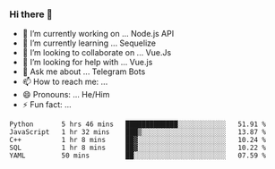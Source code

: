 ### Hi there 👋

- 🔭 I’m currently working on ... Node.js API
- 🌱 I’m currently learning ... Sequelize
- 👯 I’m looking to collaborate on ... Vue.Js
- 🤔 I’m looking for help with ... Vue.js
- 💬 Ask me about ... Telegram Bots 
- 📫 How to reach me: ... 
- 😄 Pronouns: ... He/Him
- ⚡ Fun fact: ... 


<!--START_SECTION:waka-->
```text
Python       5 hrs 46 mins   █████████████░░░░░░░░░░░░   51.91 % 
JavaScript   1 hr 32 mins    ███▒░░░░░░░░░░░░░░░░░░░░░   13.87 % 
C++          1 hr 8 mins     ██▓░░░░░░░░░░░░░░░░░░░░░░   10.24 % 
SQL          1 hr 8 mins     ██▓░░░░░░░░░░░░░░░░░░░░░░   10.22 % 
YAML         50 mins         ██░░░░░░░░░░░░░░░░░░░░░░░   07.59 % 
```
<!--END_SECTION:waka-->

<!--
**therealstein/therealstein** is a ✨ _special_ ✨ repository because its `README.md` (this file) appears on your GitHub profile.

Here are some ideas to get you started:

- 🔭 I’m currently working on ...
- 🌱 I’m currently learning ...
- 👯 I’m looking to collaborate on ...
- 🤔 I’m looking for help with ...
- 💬 Ask me about ...
- 📫 How to reach me: ...
- 😄 Pronouns: ...
- ⚡ Fun fact: ...
-->
